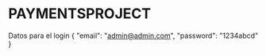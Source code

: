 # PAYMENTSPROJECT
Datos para el login 
{
    "email": "admin@admin.com",
    "password": "1234abcd"
}
